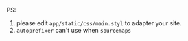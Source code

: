 PS: 
1. please edit `app/static/css/main.styl` to adapter your site.
2. `autoprefixer` can't use when `sourcemaps`